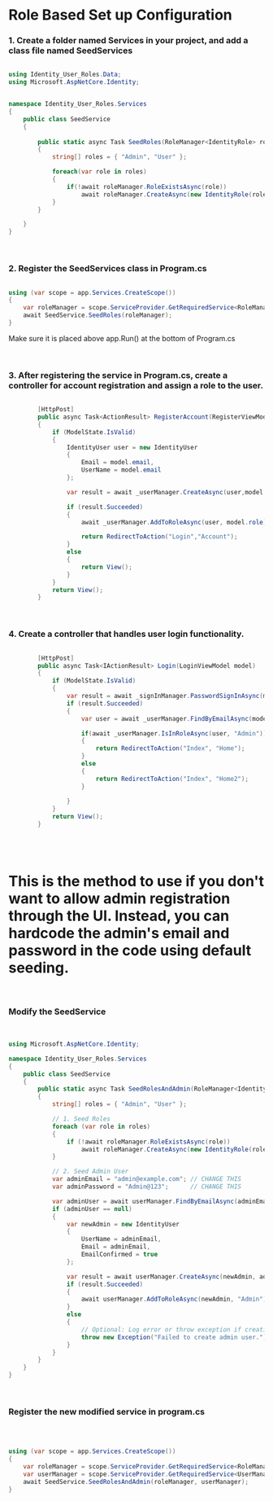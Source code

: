 # Role Based Set up Configuration

### 1. Create a folder named Services in your project, and add a class file named SeedServices

```csharp

using Identity_User_Roles.Data;
using Microsoft.AspNetCore.Identity;


namespace Identity_User_Roles.Services
{
    public class SeedService
    {
        
        public static async Task SeedRoles(RoleManager<IdentityRole> roleManager)
        {
            string[] roles = { "Admin", "User" };

            foreach(var role in roles)
            {
                if(!await roleManager.RoleExistsAsync(role))
                    await roleManager.CreateAsync(new IdentityRole(role));
            }
        }

    }
}


```

<br>

### 2. Register the SeedServices class in Program.cs

```csharp

using (var scope = app.Services.CreateScope())
{
    var roleManager = scope.ServiceProvider.GetRequiredService<RoleManager<IdentityRole>>();
    await SeedService.SeedRoles(roleManager);
}

```

Make sure it is placed above app.Run() at the bottom of Program.cs


<br>



### 3. After registering the service in Program.cs, create a controller for account registration and assign a role to the user.

```csharp

        [HttpPost]
        public async Task<ActionResult> RegisterAccount(RegisterViewModel model)
        {
            if (ModelState.IsValid)
            {
                IdentityUser user = new IdentityUser
                {
                    Email = model.email,
                    UserName = model.email
                };

                var result = await _userManager.CreateAsync(user,model.password);

                if (result.Succeeded)
                {
                    await _userManager.AddToRoleAsync(user, model.role);

                    return RedirectToAction("Login","Account");
                }
                else
                {
                    return View();
                }
            }
            return View();
        }


```


<br>

### 4. Create a controller that handles user login functionality.

```csharp

        [HttpPost]
        public async Task<IActionResult> Login(LoginViewModel model)
        {
            if (ModelState.IsValid)
            {
                var result = await _signInManager.PasswordSignInAsync(model.email, model.password, true, lockoutOnFailure: false);
                if (result.Succeeded)
                {
                    var user = await _userManager.FindByEmailAsync(model.email);

                    if(await _userManager.IsInRoleAsync(user, "Admin"))
                    {
                        return RedirectToAction("Index", "Home");
                    }
                    else
                    {
                        return RedirectToAction("Index", "Home2");
                    }
               
                }
            }
            return View();
        }


```



<br>
<br>


# This is the method to use if you don't want to allow admin registration through the UI. Instead, you can hardcode the admin's email and password in the code using default seeding.

<br>

### Modify the SeedService

<br>

```csharp
using Microsoft.AspNetCore.Identity;

namespace Identity_User_Roles.Services
{
    public class SeedService
    {
        public static async Task SeedRolesAndAdmin(RoleManager<IdentityRole> roleManager, UserManager<IdentityUser> userManager)
        {
            string[] roles = { "Admin", "User" };

            // 1. Seed Roles
            foreach (var role in roles)
            {
                if (!await roleManager.RoleExistsAsync(role))
                    await roleManager.CreateAsync(new IdentityRole(role));
            }

            // 2. Seed Admin User
            var adminEmail = "admin@example.com"; // CHANGE THIS
            var adminPassword = "Admin@123";      // CHANGE THIS

            var adminUser = await userManager.FindByEmailAsync(adminEmail);
            if (adminUser == null)
            {
                var newAdmin = new IdentityUser
                {
                    UserName = adminEmail,
                    Email = adminEmail,
                    EmailConfirmed = true
                };

                var result = await userManager.CreateAsync(newAdmin, adminPassword);
                if (result.Succeeded)
                {
                    await userManager.AddToRoleAsync(newAdmin, "Admin");
                }
                else
                {
                    // Optional: Log error or throw exception if creation failed
                    throw new Exception("Failed to create admin user.");
                }
            }
        }
    }
}


```

<br>


### Register the new modified service in program.cs

<br>

```csharp

using (var scope = app.Services.CreateScope())
{
    var roleManager = scope.ServiceProvider.GetRequiredService<RoleManager<IdentityRole>>();
    var userManager = scope.ServiceProvider.GetRequiredService<UserManager<IdentityUser>>();
    await SeedService.SeedRolesAndAdmin(roleManager, userManager);
}


```

